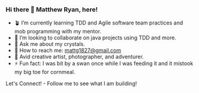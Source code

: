 ### Hi there 👋 Matthew Ryan, here!

- 🪴 I’m currently learning TDD and Agile software team practices and mob programming with my mentor.
- 🥦 I’m looking to collaborate on java projects using TDD and more.
- 💬 Ask me about my crystals.
- 🌊 How to reach me: mattg1827@gmail.com
- 🐉 Avid creative artist, photographer, and adventurer. 
- ⚡ Fun fact: I was bit by a swan once while I was feeding it and it mistook my big toe for cornmeal.

Let's Connect! - Follow me to see what I am building! 

<!--
**kundaliniyoga/kundaliniyoga** is a ✨ _special_ ✨ repository because its `README.md` (this file) appears on your GitHub profile.

Here are some ideas to get you started:

- 🔭 I’m currently working on ...
- 🌱 I’m currently learning ...
- 👯 I’m looking to collaborate on ...
- 🤔 I’m looking for help with ...
- 💬 Ask me about ...
- 📫 How to reach me: ...
- 😄 Pronouns: ...
- ⚡ Fun fact: ...
-->
